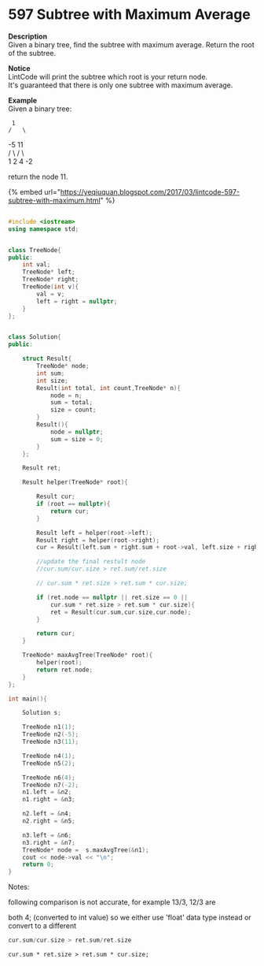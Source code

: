 # 597 Subtree with Maximum Average

**Description**  
Given a binary tree, find the subtree with maximum average. Return the root of the subtree.  
  
**Notice**  
LintCode will print the subtree which root is your return node.  
It's guaranteed that there is only one subtree with maximum average.  
  
  
**Example**  
Given a binary tree:  
  
     1  
    /   \  
 -5     11  
 / \     /  \  
1   2 4    -2  
  
return the node 11.

{% embed url="https://yeqiuquan.blogspot.com/2017/03/lintcode-597-subtree-with-maximum.html" %}



```cpp

#include <iostream>
using namespace std;


class TreeNode{
public:
	int val;
	TreeNode* left;
	TreeNode* right;
	TreeNode(int v){
		val = v;
		left = right = nullptr;
	}
};


class Solution{
public:

	struct Result{
		TreeNode* node;
		int sum;
		int size;
		Result(int total, int count,TreeNode* n){
			node = n;
			sum = total;
			size = count;
		}
		Result(){
			node = nullptr;
			sum = size = 0;
		}
	};

	Result ret;

	Result helper(TreeNode* root){

		Result cur;
		if (root == nullptr){
			return cur;
		}

		Result left = helper(root->left);
		Result right = helper(root->right);
		cur = Result(left.sum + right.sum + root->val, left.size + right.size + 1, root);

		//update the final restult node
		//cur.sum/cur.size > ret.sum/ret.size

		// cur.sum * ret.size > ret.sum * cur.size;

		if (ret.node == nullptr || ret.size == 0 ||
			cur.sum * ret.size > ret.sum * cur.size){
			ret = Result(cur.sum,cur.size,cur.node);
		}

		return cur;
	}

	TreeNode* maxAvgTree(TreeNode* root){
		helper(root);
		return ret.node;
	}
};

int main(){

	Solution s;

	TreeNode n1(1);
	TreeNode n2(-5);
	TreeNode n3(11);

	TreeNode n4(1);
	TreeNode n5(2);

	TreeNode n6(4);
	TreeNode n7(-2);
	n1.left = &n2;
	n1.right = &n3;

	n2.left = &n4;
	n2.right = &n5;

	n3.left = &n6;
	n3.right = &n7;
	TreeNode* node =  s.maxAvgTree(&n1);
	cout << node->val << "\n";
	return 0;
}
```

Notes:

following comparison is not accurate, for example 13/3, 12/3 are

both 4; \(converted to int value\) so we either use 'float' data type instead or convert to a different 

```cpp
cur.sum/cur.size > ret.sum/ret.size
```

```text
cur.sum * ret.size > ret.sum * cur.size;
```

